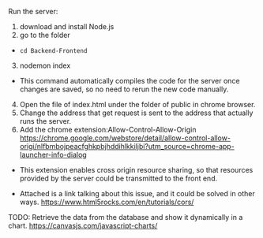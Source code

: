 Run the server:
1. download and install Node.js
2. go to the folder
- `cd Backend-Frontend`
3. nodemon index
- This command automatically compiles the code for the server once changes are saved, so no need to rerun the new code manually.
4. Open the file of index.html under the folder of public in chrome browser.
5. Change the address that get request is sent to the address that actually runs the server.
6. Add the chrome extension:Allow-Control-Allow-Origin https://chrome.google.com/webstore/detail/allow-control-allow-origi/nlfbmbojpeacfghkpbjhddihlkkiljbi?utm_source=chrome-app-launcher-info-dialog
- This extension enables cross origin resource sharing, so that resources provided by the server could be transmitted to the front end.  

- Attached is a link talking about this issue, and it could be solved in other ways.  https://www.html5rocks.com/en/tutorials/cors/

TODO: Retrieve the data from the database and show it dynamically in a chart. https://canvasjs.com/javascript-charts/